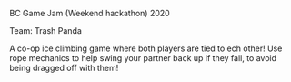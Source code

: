 BC Game Jam (Weekend hackathon) 2020

Team: Trash Panda

A co-op ice climbing game where both players are tied to ech other!
Use rope mechanics to help swing your partner back up if they fall, to avoid being dragged off with them!
